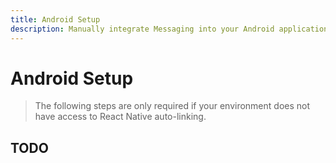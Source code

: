 ```yaml
---
title: Android Setup
description: Manually integrate Messaging into your Android application. 
---
```


# Android Setup

> The following steps are only required if your environment does not have access to React Native
auto-linking. 

## TODO
